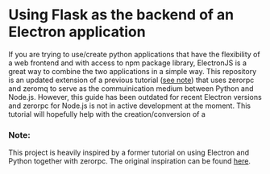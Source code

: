 # Using Flask as the backend of an Electron application

If you are trying to use/create python applications that have the flexibility of a web frontend and with access to npm package library, ElectronJS is a great way to combine the two applications in a simple way. This repository is an updated extension of a previous tutorial ([see note](https://github.com/megasanjay/electron-flask#note)) that uses zerorpc and zeromq to serve as the commuinication medium between Python and Node.js. However, this guide has been outdated for recent Electron versions and zerorpc for Node.js is not in active development at the moment.
This tutorial will hopefully help with the creation/conversion of a


### Note:
This project is heavily inspired by a former tutorial on using Electron and Python together with zerorpc. The original inspiration can be found [here](https://github.com/fyears/electron-python-example). 
